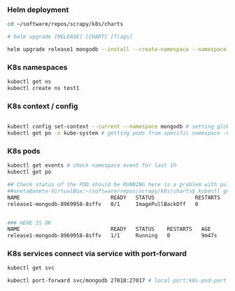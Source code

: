 ### Helm deployment

```bash
cd ~/software/repos/scrapy/k8s/charts

# helm upgrade [RELEASE] [CHART] [flags]

helm upgrade release1 mongodb --install --create-namespace --namespace mongodb --values mongodb/values.yaml --values mongodb/values/common-values.yaml --wait

```


### K8s namespaces
```bash
kubectl get ns
kubectl create ns test1
```


### K8s context / config
```bash

kubectl config set-context --current --namespace mongodb # setting global namesapces in config
kubectl get po -n kube-system # getting pods from specific namespace -n kube-system
```


### K8s pods 

```bash
kubectl get events # check namespace event for last 1h
kubectl get po

## Check status of the POD should be RUNNING here is a problem with pulling image due to poor network -> ImagePullBackOff
##aneta@aneta-VirtualBox:~/software/repos/scrapy/k8s/charts$ kubectl get po 
NAME                             READY   STATUS             RESTARTS   AGE
release1-mongodb-8969958-8sffv   0/1     ImagePullBackOff   0          4m13s 


### HERE IS OK
NAME                             READY   STATUS    RESTARTS   AGE
release1-mongodb-8969958-8sffv   1/1     Running   0          9m47s
```

### K8s services connect via service with port-forward
```bash
kubectl get svc 

kubectl port-forward svc/mongodb 27018:27017 # local-port:k8s-pod-port

```



